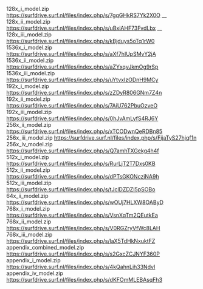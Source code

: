 128x_i_model.zip            https://surfdrive.surf.nl/files/index.php/s/7gqGHkRS7Yk2X0O __
128x_ii_model.zip	          https://surfdrive.surf.nl/files/index.php/s/uBxiAHF73FvdLbx __
128x_iii_model.zip  	      https://surfdrive.surf.nl/files/index.php/s/kBjduys5oTq1rW0
1536x_i_model.zip	          https://surfdrive.surf.nl/files/index.php/s/aXf7hIUpSMvY2jA
1536x_ii_model.zip	        https://surfdrive.surf.nl/files/index.php/s/aZYxqvJkmOg9rSp
1536x_iii_model.zip	        https://surfdrive.surf.nl/files/index.php/s/uYtvxIzODnH9MCy
192x_i_model.zip	          https://surfdrive.surf.nl/files/index.php/s/zZDyR806GNm7Z4n
192x_ii_model.zip	          https://surfdrive.surf.nl/files/index.php/s/7AiU762PbuOzveO
192x_iii_model.zip  	      https://surfdrive.surf.nl/files/index.php/s/0hJvAmLyfS4RJ6Y
256x_ii_model.zip	          https://surfdrive.surf.nl/files/index.php/s/xTCODwnQeRDBn85
256x_iii_model.zip	        https://surfdrive.surf.nl/files/index.php/s/FijaTyS27hjqf1n
256x_iv_model.zip	          https://surfdrive.surf.nl/files/index.php/s/Q7amhTXGekg4h4f
512x_i_model.zip	          https://surfdrive.surf.nl/files/index.php/s/RurLjT2T7Dxs0KB
512x_ii_model.zip	          https://surfdrive.surf.nl/files/index.php/s/dPTsGKONczjNA9h
512x_iii_model.zip  	      https://surfdrive.surf.nl/files/index.php/s/tJclDZDZI5pSOBo
64x_ii_model.zip	          https://surfdrive.surf.nl/files/index.php/s/wOUj7HLXW8OAByD
768x_i_model.zip	          https://surfdrive.surf.nl/files/index.php/s/VsnXqTm2QEutkEa
768x_ii_model.zip	          https://surfdrive.surf.nl/files/index.php/s/V0RGZryVfWc8LAH
768x_iii_model.zip	        https://surfdrive.surf.nl/files/index.php/s/laX5TdHkNxuktFZ
appendix_combined_model.zip	https://surfdrive.surf.nl/files/index.php/s/s2GxcZCJNYF360P
appendix_i_model.zip	      https://surfdrive.surf.nl/files/index.php/s/4kQahnLih33NdvI
appendix_iv_model.zip	      https://surfdrive.surf.nl/files/index.php/s/dKFOmMLEBAsqFh3

